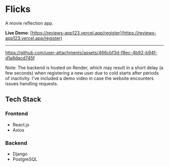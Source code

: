 # Flicks 

A movie reflection app.

**Live Demo**: [https://reviews-app123.vercel.app/register](https://reviews-app123.vercel.app/register)

---

https://github.com/user-attachments/assets/466cbf3d-f8ec-4b92-b94f-d1a8dacd745f

Note: The backend is hosted on Render, which may result in a short delay (a few seconds) when registering a new user due to cold starts after periods of inactivity. I've included a demo video in case the website encounters issues handling requests.

## Tech Stack

### Frontend
- React.js
- Axios

### Backend
- Django
- PostgreSQL
